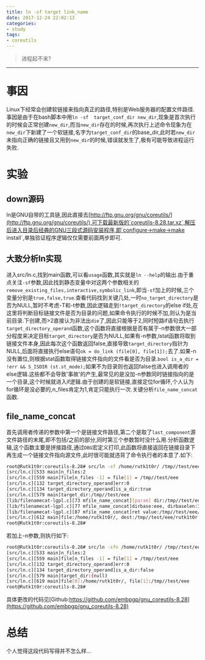 ```yaml
---
title: ln -sf target link_name
date: 2017-12-24 22:02:13
categories:
- study
tags:
- coreutils
---
```


> 进程起不来?

<!--more-->

-------------------------
# 事因
Linux下经常会创建软链接来指向真正的路径,特别是Web服务器的配置文件路径.事因是由于在bash脚本中用`ln -sf  target_conf_dir new_dir`,现象是首次执行的时候会正常创建`new_dir`,而当`new_dir`存在的时候,再次执行上述命令现象为在`new_dir`下新建了一个软链接,名字为`target_conf_dir`的base_dir,此时若`new_dir`未指向正确的链接且又用到`new_dir`的时候,错误就发生了,极有可能导致进程运行失败.

# 实验
## down源码
ln是GNU自带的工具链,因此直接去[http://ftp.gnu.org/gnu/coreutils/](http://ftp.gnu.org/gnu/coreutils/),可下载最新版的`coreutils-8.28.tar.xz`,解压后进入目录后经典的GNU三段式源码安装程序,即`configure->make->make install`,单独验证程序逻辑仅仅需要前面两步即可.

## 大致分析ln实现
进入src/ln.c,找到main函数,可以看`usage`函数,其实就是`ln --help`的输出.由于重点关注`-sf`参数,因此找到静态变量中对这两个参数相关的`remove_existing_files,interactive,symbolic_link`,即当`-sf`加上的时候,三个变量分别是`true,false,true`.查看代码找到关键几处,一时`no_target_directory`是否为NULL,暂时不考虑-T和-t参数,因此逻辑走到`!target_directory`的else if处,在这里将判断目标链接文件是否为目录的问题,如果命令执行的时候不加,则认为是当前目录.下创建,而>2直接认为非法出`die`了,因此只能等于2,同时短路if语句去执行`target_directory_operand`函数,这个函数将直接根据是否有属于-n参数很大一部分程度来决定目标`target_directory`是否为NULL,如果有-n参数,lstat函数将取到链接文件本身,因此每次这个函数返回false,直接导致`target_directory`指针为NULL,后面将直接执行else语句`ok = do_link (file[0], file[1]);`去了.如果-n没有置位,则根据stat函数取得链接文件指向的文件看是否为目录.`bool is_a_dir = !err && S_ISDIR (st.st_mode);`如果不为目录则也返回false也进入调用者的else逻辑.这些都不会导致'事故'的产生,最常见的是没加-n参数同时链接指向的是一个目录,这个时候就进入if逻辑.由于创建的是软链接,直接定位for循环,个人认为for循环是没必要的,n_files肯定为1,肯定只能执行一次.关键分析`file_name_concat`函数.

## file_name_concat
首先调用者传递的参数中第一个是链接文件路径,第二个是取了`last_component`源文件路径的末尾,即不包括/之前的部分,同时第三个参数暂时没什么用.分析函数逻辑,这个函数主要是拼接路径,通过`DBG`宏定义打印,此函数将直接返回在链接目录下再生成一个链接文件指向源文件,此时很可能就违背了命令执行者的本意了.如下:
```bash
root@Rutk1t0r:coreutils-8.28# src/ln -sf /home/rutk1t0r/ /tmp//test/eee
[src/ln.c][533 main]n_files:2
[src/ln.c][559 main]file[n_files -1] = file[1] = /tmp//test/eee
[src/ln.c][132 target_directory_operand]err:0
[src/ln.c][134 target_directory_operand]is_a_dir:true
[src/ln.c][579 main]target_dir:/tmp//test/eee
[lib/filenamecat-lgpl.c][73 mfile_name_concat][param] dir:/tmp//test/eee, abase:rutk1t0r/
[lib/filenamecat-lgpl.c][77 mfile_name_concat]dirbase:eee, dirbaselen:3, dirlen:14, needs_separator:1, base:rutk1t0r/, baselen:9
[lib/filenamecat-lgpl.c][87 mfile_name_concat]ret value:/tmp//test/eee/rutk1t0r/ ,base_in_result:rutk1t0r/
[src/ln.c][612 main]file:/home/rutk1t0r/, dest:/tmp//test/eee/rutk1t0r
root@Rutk1t0r:coreutils-8.28#

```
若加上-n参数,则执行如下:
```bash
root@Rutk1t0r:coreutils-8.28# src/ln -sfn /home/rutk1t0r/ /tmp//test/eee
[src/ln.c][533 main]n_files:2
[src/ln.c][559 main]file[n_files -1] = file[1] = /tmp//test/eee
[src/ln.c][132 target_directory_operand]err:0
[src/ln.c][134 target_directory_operand]is_a_dir:false
[src/ln.c][579 main]target_dir:(null)
[src/ln.c][619 main]file[0]:/home/rutk1t0r/, file[1]:/tmp//test/eee
root@Rutk1t0r:coreutils-8.28# 
```
具体更改的代码见[Github:https://github.com/embpgp/gnu_coreutils-8.28](https://github.com/embpgp/gnu_coreutils-8.28)
# 总结
个人觉得这段代码写得并不怎么样...